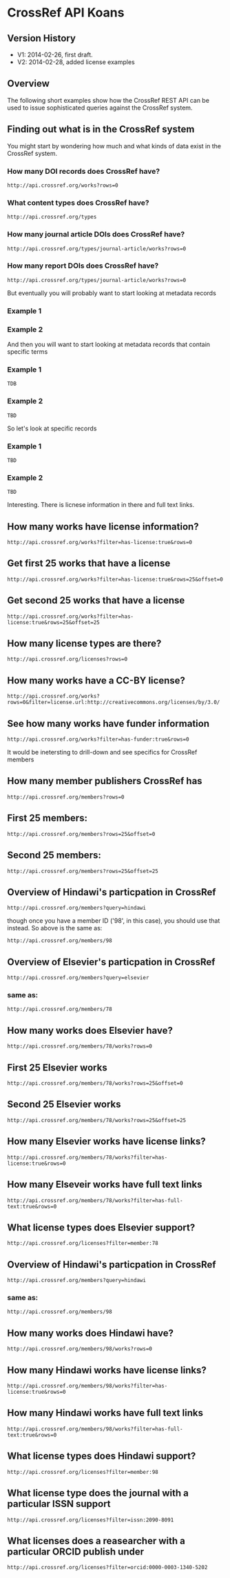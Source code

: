 # CrossRef API Koans

## Version History

- V1: 2014-02-26, first draft.
- V2: 2014-02-28, added license examples

## Overview

The following short examples show how the CrossRef REST API can be used to issue sophisticated queries against the CrossRef system.

## Finding out what is in the CrossRef system

You might start by wondering how much and what kinds of data exist in the CrossRef system.

### How many DOI records does CrossRef have?

    http://api.crossref.org/works?rows=0

### What content types does CrossRef have?

    http://api.crossref.org/types

### How many journal article DOIs does CrossRef have?

    http://api.crossref.org/types/journal-article/works?rows=0

### How many report DOIs does CrossRef have?

    http://api.crossref.org/types/journal-article/works?rows=0

But eventually you will probably want to start looking at metadata records

### Example 1

### Example 2 

And then you will want to start looking at metadata records that contain specific terms

### Example 1

    TDB
   
### Example 2

    TBD

So let's look at specific records

### Example 1

    TBD

### Example 2

    TBD

Interesting. There is licnese information in there and full text links.

## How many works have license information?

    http://api.crossref.org/works?filter=has-license:true&rows=0

## Get first 25 works that have a license

    http://api.crossref.org/works?filter=has-license:true&rows=25&offset=0

## Get second 25 works that have a license

    http://api.crossref.org/works?filter=has-license:true&rows=25&offset=25

## How many license types are there?

    http://api.crossref.org/licenses?rows=0
    
## How many works have a CC-BY license?

    http://api.crossref.org/works?rows=0&filter=license.url:http://creativecommons.org/licenses/by/3.0/

## See how many works have funder information

    http://api.crossref.org/works?filter=has-funder:true&rows=0
    
It would be inetersting to drill-down and see specifics for CrossRef members

## How many member publishers CrossRef has

    http://api.crossref.org/members?rows=0

## First 25 members:

    http://api.crossref.org/members?rows=25&offset=0

## Second 25 members:

    http://api.crossref.org/members?rows=25&offset=25

## Overview of Hindawi's particpation in CrossRef

    http://api.crossref.org/members?query=hindawi

though once you have a member ID ('98', in this case), you should use that instead. So above is the same as:

    http://api.crossref.org/members/98

## Overview of Elsevier's particpation in CrossRef

    http://api.crossref.org/members?query=elsevier

### same as:

    http://api.crossref.org/members/78

## How many works does Elsevier have?

    http://api.crossref.org/members/78/works?rows=0

## First 25 Elsevier works

    http://api.crossref.org/members/78/works?rows=25&offset=0

## Second 25 Elsevier works

    http://api.crossref.org/members/78/works?rows=25&offset=25

## How many Elsevier works have license links?

    http://api.crossref.org/members/78/works?filter=has-license:true&rows=0

## How many Elseveir works have full text links

    http://api.crossref.org/members/78/works?filter=has-full-text:true&rows=0
    
## What license types does Elsevier support?

    http://api.crossref.org/licenses?filter=member:78

## Overview of Hindawi's particpation in CrossRef

    http://api.crossref.org/members?query=hindawi

### same as:

    http://api.crossref.org/members/98
    
## How many works does Hindawi have?

    http://api.crossref.org/members/98/works?rows=0

## How many Hindawi works have license links?

    http://api.crossref.org/members/98/works?filter=has-license:true&rows=0

## How many Hindawi works have full text links

    http://api.crossref.org/members/98/works?filter=has-full-text:true&rows=0
    
## What license types does Hindawi support?

    http://api.crossref.org/licenses?filter=member:98
    
## What license type does the journal with a particular ISSN support

    http://api.crossref.org/licenses?filter=issn:2090-8091

## What licenses does a reasearcher with a particular ORCID publish under

    http://api.crossref.org/licenses?filter=orcid:0000-0003-1340-5202





